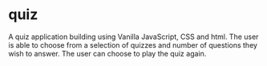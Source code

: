 # quiz
A quiz application building using Vanilla JavaScript, CSS and html.
The user is able to choose from a selection of quizzes and number of questions they wish to answer.
The user can choose to play the quiz again.
